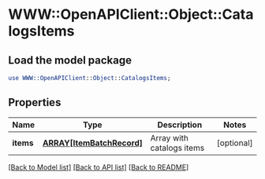 # WWW::OpenAPIClient::Object::CatalogsItems

## Load the model package
```perl
use WWW::OpenAPIClient::Object::CatalogsItems;
```

## Properties
Name | Type | Description | Notes
------------ | ------------- | ------------- | -------------
**items** | [**ARRAY[ItemBatchRecord]**](ItemBatchRecord.md) | Array with catalogs items | [optional] 

[[Back to Model list]](../README.md#documentation-for-models) [[Back to API list]](../README.md#documentation-for-api-endpoints) [[Back to README]](../README.md)


